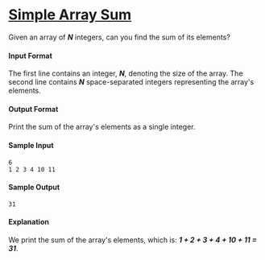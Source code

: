 # [Simple Array Sum](https://www.hackerrank.com/challenges/simple-array-sum)

Given an array of __*N*__ integers, can you find the sum of its elements?

#### Input Format
The first line contains an integer, __*N*__, denoting the size of the array.
The second line contains __*N*__ space-separated integers representing the array's elements.

#### Output Format
Print the sum of the array's elements as a single integer.

#### Sample Input
```
6
1 2 3 4 10 11
```

#### Sample Output
```
31
```

#### Explanation
We print the sum of the array's elements, which is: __*1 + 2 + 3 + 4 + 10 + 11 = 31*__.
